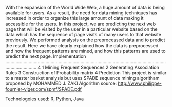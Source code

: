 With the expansion of the World Wide Web, a huge amount of data is being available for users. As a result, the need for data mining techniques has increased in order to organize this large amount of data making it accessible for the users. In this project, we are predicting the next web page that will be visited by the user in a particular website based on the data which has the sequence of page visits of many users to that website previously. We performed analysis on the preprocessed data and to predict the result. Here we have clearly explained how the data is preprocessed and how the frequent patterns are mined, and how this patterns are used to predict the next page.
Implementation .................................................................................................................................................... 4
	1 Mining Frequent Sequences
	2 Generating Association Rules
	3 Construction of Probability matrix 
	4 Prediction
This project is similar to a master basket analysis but uses SPADE sequence mining algoritham proposed by MOHAMMED J. ZAKI
Algorithm source: http://www.philippe-fournier-viger.com/spmf/SPADE.pdf

Technologoies used: R, Python, Java
